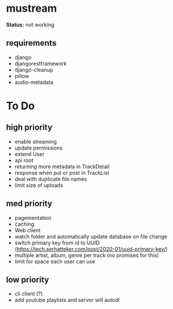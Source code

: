 # mustream

__Status:__ not working

## requirements
- django
- djangorestframework
- django-cleanup
- pillow
- audio-metadata

# To Do
## high priority
- enable streaming
- update permissions
- extend User
- api root
- returning more metadata in TrackDetail
- response when put or post in TrackList
- deal with duplicate file names 
- limit size of uploads

## med priority
- pagementation
- caching
- Web client
- watch folder and automatically update database on file change
- switch primary key from id to UUID (https://tech.serhatteker.com/post/2020-01/uuid-primary-key/)
- multiple artist, album, genre per track (no promises for this)
- limit for space each user can use

## low priority
- cli client (?)
- add youtube playlists and server will autodl
